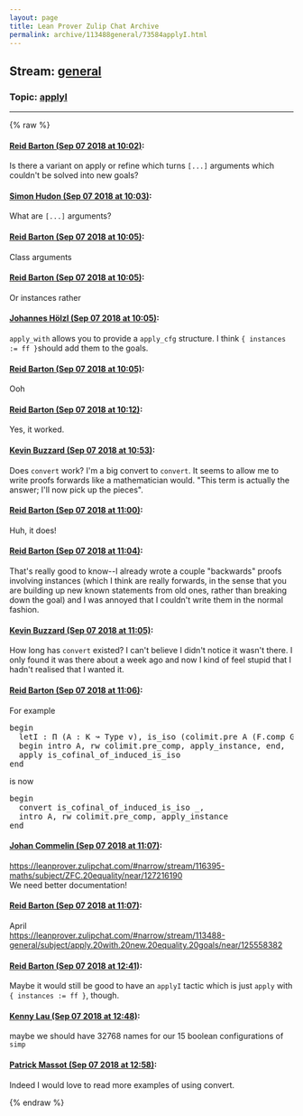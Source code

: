 ```yaml
---
layout: page
title: Lean Prover Zulip Chat Archive 
permalink: archive/113488general/73584applyI.html
---
```


## Stream: [general](index.html)
### Topic: [applyI](73584applyI.html)

---


{% raw %}
#### [ Reid Barton (Sep 07 2018 at 10:02)](https://leanprover.zulipchat.com/#narrow/stream/113488-general/topic/applyI/near/133495991):
<p>Is there a variant on apply or refine which turns <code>[...]</code> arguments which couldn't be solved into new goals?</p>

#### [ Simon Hudon (Sep 07 2018 at 10:03)](https://leanprover.zulipchat.com/#narrow/stream/113488-general/topic/applyI/near/133496017):
<p>What are <code>[...]</code> arguments?</p>

#### [ Reid Barton (Sep 07 2018 at 10:05)](https://leanprover.zulipchat.com/#narrow/stream/113488-general/topic/applyI/near/133496109):
<p>Class arguments</p>

#### [ Reid Barton (Sep 07 2018 at 10:05)](https://leanprover.zulipchat.com/#narrow/stream/113488-general/topic/applyI/near/133496113):
<p>Or instances rather</p>

#### [ Johannes Hölzl (Sep 07 2018 at 10:05)](https://leanprover.zulipchat.com/#narrow/stream/113488-general/topic/applyI/near/133496114):
<p><code>apply_with</code> allows you to provide a <code>apply_cfg</code> structure. I think <code>{ instances := ff }</code>should add them to the goals.</p>

#### [ Reid Barton (Sep 07 2018 at 10:05)](https://leanprover.zulipchat.com/#narrow/stream/113488-general/topic/applyI/near/133496119):
<p>Ooh</p>

#### [ Reid Barton (Sep 07 2018 at 10:12)](https://leanprover.zulipchat.com/#narrow/stream/113488-general/topic/applyI/near/133496402):
<p>Yes, it worked.</p>

#### [ Kevin Buzzard (Sep 07 2018 at 10:53)](https://leanprover.zulipchat.com/#narrow/stream/113488-general/topic/applyI/near/133498215):
<p>Does <code>convert</code> work? I'm a big convert to <code>convert</code>. It seems to allow me to write proofs forwards like a mathematician would. "This term is actually the answer; I'll now pick up the pieces".</p>

#### [ Reid Barton (Sep 07 2018 at 11:00)](https://leanprover.zulipchat.com/#narrow/stream/113488-general/topic/applyI/near/133498553):
<p>Huh, it does!</p>

#### [ Reid Barton (Sep 07 2018 at 11:04)](https://leanprover.zulipchat.com/#narrow/stream/113488-general/topic/applyI/near/133498721):
<p>That's really good to know--I already wrote a couple "backwards" proofs involving instances (which I think are really forwards, in the sense that you are building up new known statements from old ones, rather than breaking down the goal) and I was annoyed that I couldn't write them in the normal fashion.</p>

#### [ Kevin Buzzard (Sep 07 2018 at 11:05)](https://leanprover.zulipchat.com/#narrow/stream/113488-general/topic/applyI/near/133498749):
<p>How long has <code>convert</code> existed? I can't believe I didn't notice it wasn't there. I only found it was there about a week ago and now I kind of feel stupid that I hadn't realised that I wanted it.</p>

#### [ Reid Barton (Sep 07 2018 at 11:06)](https://leanprover.zulipchat.com/#narrow/stream/113488-general/topic/applyI/near/133498793):
<p>For example</p>
<div class="codehilite"><pre><span></span><span class="k">begin</span>
  <span class="n">letI</span> <span class="o">:</span> <span class="bp">Π</span> <span class="o">(</span><span class="n">A</span> <span class="o">:</span> <span class="n">K</span> <span class="err">↝</span> <span class="kt">Type</span> <span class="n">v</span><span class="o">),</span> <span class="n">is_iso</span> <span class="o">(</span><span class="n">colimit</span><span class="bp">.</span><span class="n">pre</span> <span class="n">A</span> <span class="o">(</span><span class="n">F</span><span class="bp">.</span><span class="n">comp</span> <span class="n">G</span><span class="o">))</span> <span class="o">:=</span>
  <span class="k">begin</span> <span class="n">intro</span> <span class="n">A</span><span class="o">,</span> <span class="n">rw</span> <span class="n">colimit</span><span class="bp">.</span><span class="n">pre_comp</span><span class="o">,</span> <span class="n">apply_instance</span><span class="o">,</span> <span class="kn">end</span><span class="o">,</span>
  <span class="n">apply</span> <span class="n">is_cofinal_of_induced_is_iso</span>
<span class="kn">end</span>
</pre></div>


<p>is now</p>
<div class="codehilite"><pre><span></span><span class="k">begin</span>
  <span class="n">convert</span> <span class="n">is_cofinal_of_induced_is_iso</span> <span class="bp">_</span><span class="o">,</span>
  <span class="n">intro</span> <span class="n">A</span><span class="o">,</span> <span class="n">rw</span> <span class="n">colimit</span><span class="bp">.</span><span class="n">pre_comp</span><span class="o">,</span> <span class="n">apply_instance</span>
<span class="kn">end</span>
</pre></div>

#### [ Johan Commelin (Sep 07 2018 at 11:07)](https://leanprover.zulipchat.com/#narrow/stream/113488-general/topic/applyI/near/133498834):
<p><a href="#narrow/stream/116395-maths/subject/ZFC.20equality/near/127216190" title="#narrow/stream/116395-maths/subject/ZFC.20equality/near/127216190">https://leanprover.zulipchat.com/#narrow/stream/116395-maths/subject/ZFC.20equality/near/127216190</a><br>
We need better documentation!</p>

#### [ Reid Barton (Sep 07 2018 at 11:07)](https://leanprover.zulipchat.com/#narrow/stream/113488-general/topic/applyI/near/133498835):
<p>April<br>
<a href="#narrow/stream/113488-general/subject/apply.20with.20new.20equality.20goals/near/125558382" title="#narrow/stream/113488-general/subject/apply.20with.20new.20equality.20goals/near/125558382">https://leanprover.zulipchat.com/#narrow/stream/113488-general/subject/apply.20with.20new.20equality.20goals/near/125558382</a></p>

#### [ Reid Barton (Sep 07 2018 at 12:41)](https://leanprover.zulipchat.com/#narrow/stream/113488-general/topic/applyI/near/133502820):
<p>Maybe it would still be good to have an <code>applyI</code> tactic which is just <code>apply</code> with <code>{ instances := ff }</code>, though.</p>

#### [ Kenny Lau (Sep 07 2018 at 12:48)](https://leanprover.zulipchat.com/#narrow/stream/113488-general/topic/applyI/near/133503124):
<p>maybe we should have 32768 names for our 15 boolean configurations of <code>simp</code></p>

#### [ Patrick Massot (Sep 07 2018 at 12:58)](https://leanprover.zulipchat.com/#narrow/stream/113488-general/topic/applyI/near/133503487):
<p>Indeed I would love to read more examples of using convert.</p>


{% endraw %}
